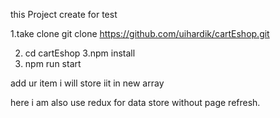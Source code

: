 this Project create for test

1.take clone
git clone https://github.com/uihardik/cartEshop.git

2. cd cartEshop
3.npm install
4. npm run start

add ur item i will store iit in new array

here i am also use redux for data store without page refresh.
